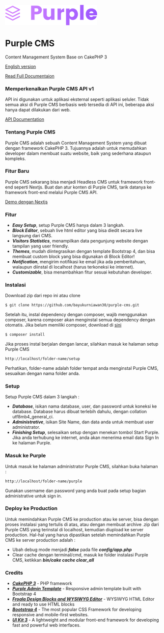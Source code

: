 ![Purple CMS](webroot/master-assets/img/purple-logo-small.png?raw=true "Purple CMS")

# Purple CMS

Content Management System Base on CakePHP 3

[English version](README.md)

[Read Full Documentaion](https://bayukurniawan30.github.io/purple-cms/)

### Memperkenalkan Purple CMS API v1
API ini digunakan untuk aplikasi eksternal seperti aplikasi seluler. Tidak semua aksi di Purple CMS berbasis web tersedia di API ini, beberapa aksi hanya dapat dilakukan dari web.

[API Documentation](https://documenter.getpostman.com/view/13404470/Tzm8FFSv)

### Tentang Purple CMS
Purple CMS adalah sebuah Content Management System yang dibuat dengan framework CakePHP 3. Tujuannya adalah untuk memudahkan developer dalam membuat suatu website, baik yang sederhana ataupun kompleks.

### Fitur Baru
Purple CMS sekarang bisa menjadi Headless CMS untuk framework front-end seperti Nextjs. Buat dan atur konten di Purple CMS, tarik datanya ke framework front-end melalui Purple CMS API.

[Demo dengan Nextjs](https://github.com/bayukurniawan30/nextjs-purple-cms)

### Fitur
 - ***Easy Setup***, setup Purple CMS hanya dalam 3 langkah.
 - ***Block Editor***, sebuah live html editor yang bisa diedit secara live langsung dari CMS.
 - ***Visitors Statistics***, menampilkan data pengunjung website dengan tampilan yang user friendly.
 - ***Themes***, mudah diintegrasikan dengan template Bootstrap 4, dan bisa membuat custom block yang bisa digunakan di Block Editor!
 - ***Notification***, mengirim notifikasi ke email jika ada pemberitahuan, walaupun diinstal di localhost (harus terkoneksi ke internet).
 - ***Customizable***, bisa menambahkan fitur sesuai kebutuhan developer.

### Instalasi
Download zip dari repo ini atau clone
```sh
$ git clone https://github.com/bayukurniawan30/purple-cms.git
```
Setelah itu, instal dependency dengan composer, wajib menggunakan composer, karena composer akan menginstal semua dependency dengan otomatis. Jika belum memiliki composer, download di [sini](https://getcomposer.org/)
```sh
$ composer install
```
Jika proses instal berjalan dengan lancar, silahkan masuk ke halaman setup Purple CMS
```sh
http://localhost/folder-name/setup
```
Perhatikan, folder-name adalah folder tempat anda menginstal Purple CMS, sesuaikan dengan nama folder anda.

### Setup
Setup Purple CMS dalam 3 langkah :
 - ***Database***, isikan nama database, user, dan password untuk koneksi ke database. Database harus dibuat terlebih dahulu, dengan collation utf8mb4_general_ci.
 - ***Administrative***, isikan Site Name, dan data anda untuk membuat user administrator.
 - ***Finishing Setup***, selesaikan setup dengan menekan tombol Start Purple. Jika anda terhubung ke internet, anda akan menerima email data Sign In ke halaman Purple.

### Masuk ke Purple
Untuk masuk ke halaman administrator Purple CMS, silahkan buka halaman :
```sh
http://localhost/folder-name/purple
```
Gunakan username dan password yang anda buat pada setup bagian administrative untuk sign in.

### Deploy ke Production
Untuk memindahkan Purple CMS ke production atau ke server, bisa dengan proses instalasi yang tertulis di atas, atau dengan membuat archive .zip dari Purple CMS yang terinstal di localhost, kemudian diupload ke server production.
Hal-hal yang harus dipastikan setelah memindahkan Purple CMS ke server production adalah :
 - Ubah debug mode menjadi ***false*** pada file ***config/app.php***
 - Clear cache dengan terminal/cmd, masuk ke folder instalasi Purple CMS, ketikkan ***bin/cake cache clear_all***


### Credits
 - [***CakePHP 3***](https://cakephp.org/) - PHP framework
 - [***Purple Admin Template***](https://github.com/BootstrapDash/PurpleAdmin-Free-Admin-Template) - Responsive admin template built with Bootstrap 4
 - [***Froala Design Blocks and 
WYSIWYG Editor***](https://www.froala.com/) - WYSIWYG HTML Editor and ready to use HTML blocks
 - [***Bootstrap 4***](https://getbootstrap.com/) - The most popular CSS Framework for developing responsive and mobile-first websites.
 - [***UI Kit 3***](https://getuikit.com/) - A lightweight and modular front-end framework for developing fast and powerful web interfaces.



